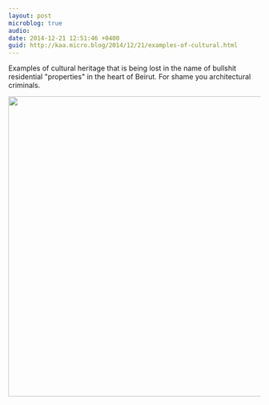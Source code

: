 ```yaml
---
layout: post
microblog: true
audio: 
date: 2014-12-21 12:51:46 +0400
guid: http://kaa.micro.blog/2014/12/21/examples-of-cultural.html
---
```

Examples of cultural heritage that is being lost in the name of bullshit residential "properties" in the heart of Beirut. For shame you architectural criminals.

<img src="http://www.kaa.bz/uploads/2018/61cccd5943.jpg" width="600" height="600" />
